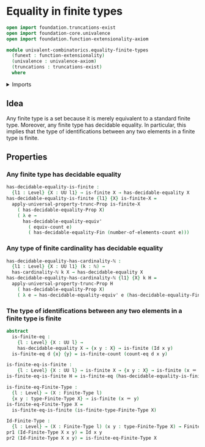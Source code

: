 # Equality in finite types

```agda
open import foundation.truncations-exist
open import foundation-core.univalence
open import foundation.function-extensionality-axiom

module univalent-combinatorics.equality-finite-types
  (funext : function-extensionality)
  (univalence : univalence-axiom)
  (truncations : truncations-exist)
  where
```

<details><summary>Imports</summary>

```agda
open import elementary-number-theory.natural-numbers

open import foundation.decidable-equality funext univalence truncations
open import foundation.dependent-pair-types
open import foundation.identity-types funext
open import foundation.propositional-truncations funext univalence
open import foundation.universe-levels

open import univalent-combinatorics.counting funext univalence truncations
open import univalent-combinatorics.decidable-propositions funext univalence truncations
open import univalent-combinatorics.equality-standard-finite-types funext univalence truncations
open import univalent-combinatorics.finite-types funext univalence truncations
```

</details>

## Idea

Any finite type is a set because it is merely equivalent to a standard finite
type. Moreover, any finite type has decidable equality. In particular, this
implies that the type of identifications between any two elements in a finite
type is finite.

## Properties

### Any finite type has decidable equality

```agda
has-decidable-equality-is-finite :
  {l1 : Level} {X : UU l1} → is-finite X → has-decidable-equality X
has-decidable-equality-is-finite {l1} {X} is-finite-X =
  apply-universal-property-trunc-Prop is-finite-X
    ( has-decidable-equality-Prop X)
    ( λ e →
      has-decidable-equality-equiv'
        ( equiv-count e)
        ( has-decidable-equality-Fin (number-of-elements-count e)))
```

### Any type of finite cardinality has decidable equality

```agda
has-decidable-equality-has-cardinality-ℕ :
  {l1 : Level} {X : UU l1} (k : ℕ) →
  has-cardinality-ℕ k X → has-decidable-equality X
has-decidable-equality-has-cardinality-ℕ {l1} {X} k H =
  apply-universal-property-trunc-Prop H
    ( has-decidable-equality-Prop X)
    ( λ e → has-decidable-equality-equiv' e (has-decidable-equality-Fin k))
```

### The type of identifications between any two elements in a finite type is finite

```agda
abstract
  is-finite-eq :
    {l : Level} {X : UU l} →
    has-decidable-equality X → {x y : X} → is-finite (Id x y)
  is-finite-eq d {x} {y} = is-finite-count (count-eq d x y)

is-finite-eq-is-finite :
    {l : Level} {X : UU l} → is-finite X → {x y : X} → is-finite (x ＝ y)
is-finite-eq-is-finite H = is-finite-eq (has-decidable-equality-is-finite H)

is-finite-eq-Finite-Type :
  {l : Level} → (X : Finite-Type l)
  {x y : type-Finite-Type X} → is-finite (x ＝ y)
is-finite-eq-Finite-Type X =
  is-finite-eq-is-finite (is-finite-type-Finite-Type X)

Id-Finite-Type :
  {l : Level} → (X : Finite-Type l) (x y : type-Finite-Type X) → Finite-Type l
pr1 (Id-Finite-Type X x y) = Id x y
pr2 (Id-Finite-Type X x y) = is-finite-eq-Finite-Type X
```
